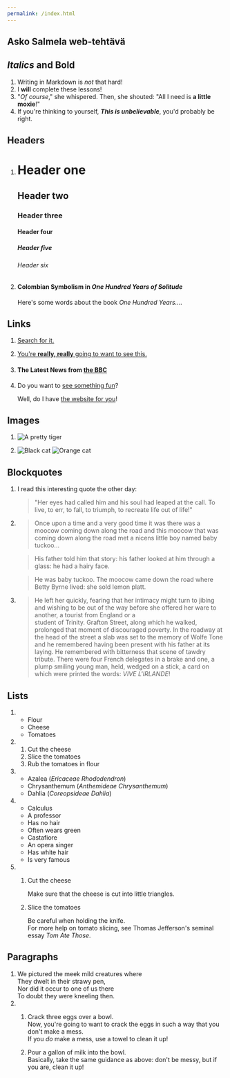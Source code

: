 ```yaml
---
permalink: /index.html
---
```


## Asko Salmela web-tehtävä

## _Italics_ and **Bold**

1. Writing in Markdown is _not_ that hard!
2. I **will** complete these lessons!
3. "_Of course_," she whispered. Then, she shouted: "All I need is **a little moxie**!"
4. If you're thinking to yourself, **_This is unbelievable_**, you'd probably be right.

## Headers

1.  
    # Header one
    ## Header two
    ### Header three
    #### Header four
    ##### Header five
    ###### Header six
2. 
    #### Colombian Symbolism in _One Hundred Years of Solitude_
    Here's some words about the book _One Hundred Years..._.

## Links

1.  [Search for it.](www.google.com)
2.  [You're **really, really** going to want to see this.](www.dailykitten.com)
3.  #### The Latest News from [the BBC](www.bbc.com/news)
4.  Do you want to [see something fun][a fun place]?

    Well, do I have [the website for you][another fun place]!

    [a fun place]: www.zombo.com
    [another fun place]: www.stumbleupon.com

## Images

1.  ![A pretty tiger](https://upload.wikimedia.org/wikipedia/commons/5/56/Tiger.50.jpg)
2.  
    ![Black cat][Black]
    ![Orange cat][Orange]

    [Black]: https://upload.wikimedia.org/wikipedia/commons/a/a3/81_INF_DIV_SSI.jpg

    [Orange]: http://icons.iconarchive.com/icons/google/noto-emoji-animals-nature/256/22221-cat-icon.png

## Blockquotes

1.  I read this interesting quote the other day:

    > "Her eyes had called him and his soul had leaped at the   call. To live, to err, to fall, to triumph, to recreate life out of life!"
2.  > Once upon a time and a very good time it was there was a moocow coming down along the road and this moocow that was coming down along the road met a nicens little boy named baby tuckoo...

    > His father told him that story: his father looked at him through a glass: he had a hairy face.

    > He was baby tuckoo. The moocow came down the road where Betty Byrne lived: she sold lemon platt.
3.  > He left her quickly, fearing that her intimacy might turn to jibing and 
    wishing to be out of the way before she offered her ware to another, a tourist from England or a   
    student of Trinity. Grafton Street, along which he walked, prolonged that moment of discouraged poverty. In the roadway at the head of the street a slab was set to the memory 
    of Wolfe Tone and he remembered having been present with his father at its laying. He remembered with bitterness that scene of tawdry tribute. There were four French 
    delegates in a brake and one, a plump smiling young man, held, wedged on a stick, a card on which were printed the words: _VIVE L'IRLANDE_!

## Lists

1.  * Flour
    * Cheese
    * Tomatoes
2.  1. Cut the cheese
    2. Slice the tomatoes
    3. Rub the tomatoes in flour  
3.  * Azalea (_Ericaceae Rhododendron_)
    * Chrysanthemum (_Anthemideae Chrysanthemum_)
    * Dahlia (_Coreopsideae Dahlia_)
4.  * Calculus
     * A professor
     * Has no hair
     * Often wears green
    * Castafiore
     * An opera singer
     * Has white hair
     * Is very famous
5.  1. Cut the cheese  
    
        Make sure that the cheese is cut into little triangles.

    2. Slice the tomatoes  
    
        Be careful when holding the knife.  
        For more help on tomato slicing, see Thomas Jefferson's seminal essay _Tom Ate Those_.

## Paragraphs

1.  We pictured the meek mild creatures where  
    They dwelt in their strawy pen,  
    Nor did it occur to one of us there  
    To doubt they were kneeling then.  
2.  1. Crack three eggs over a bowl.  
    Now, you're going to want to crack the eggs in such a way that you don't make a mess.  
    If you _do_ make a mess, use a towel to clean it up!

    2. Pour a gallon of milk into the bowl.  
    Basically, take the same guidance as above: don't be messy, but if you are, clean it up!
